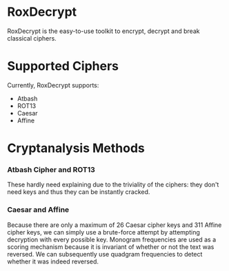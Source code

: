 # RoxDecrypt
RoxDecrypt is the easy-to-use toolkit to encrypt, decrypt and break classical ciphers.

# Supported Ciphers
Currently, RoxDecrypt supports:
- Atbash
- ROT13
- Caesar
- Affine

# Cryptanalysis Methods

### Atbash Cipher and ROT13
These hardly need explaining due to the triviality of the ciphers: they don't need keys and thus they can be instantly cracked.

### Caesar and Affine
Because there are only a maximum of 26 Caesar cipher keys and 311 Affine cipher keys, we can simply use a brute-force attempt by attempting decryption with every possible key. Monogram frequencies are used as a scoring mechanism because it is invariant of whether or not the text was reversed. We can subsequently use quadgram frequencies to detect whether it was indeed reversed.
